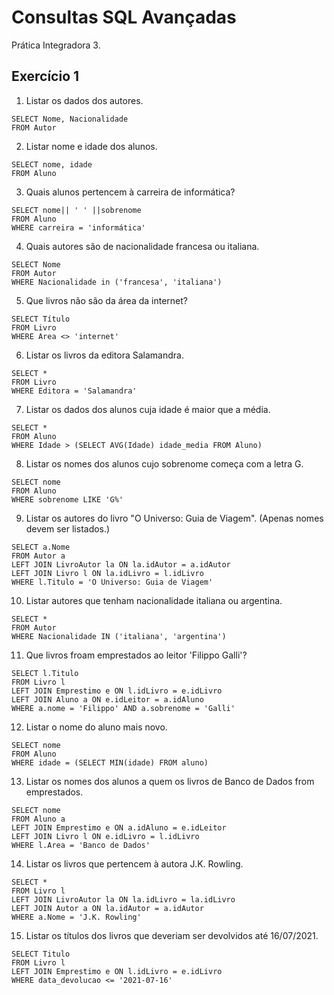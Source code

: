 # Consultas SQL Avançadas

Prática Integradora 3.


## Exercício 1

1. Listar os dados dos autores.
```
SELECT Nome, Nacionalidade
FROM Autor
```

2. Listar nome e idade dos alunos.

```
SELECT nome, idade
FROM Aluno
```

3. Quais alunos pertencem à carreira de informática?

```
SELECT nome|| ' ' ||sobrenome
FROM Aluno
WHERE carreira = 'informática'
```

4. Quais autores são de nacionalidade francesa ou italiana.

```
SELECT Nome
FROM Autor
WHERE Nacionalidade in ('francesa', 'italiana')
```

5. Que livros não são da área da internet?

```
SELECT Título
FROM Livro
WHERE Area <> 'internet'
```

6. Listar os livros da editora Salamandra.

```
SELECT *
FROM Livro
WHERE Editora = 'Salamandra'
```

7. Listar os dados dos alunos cuja idade é maior que a média.

```
SELECT *
FROM Aluno
WHERE Idade > (SELECT AVG(Idade) idade_media FROM Aluno)
```

8. Listar os nomes dos alunos cujo sobrenome começa com a letra G.

```
SELECT nome
FROM Aluno
WHERE sobrenome LIKE 'G%'
```

9. Listar os autores do livro "O Universo: Guia de Viagem". (Apenas nomes devem ser listados.)

```
SELECT a.Nome
FROM Autor a
LEFT JOIN LivroAutor la ON la.idAutor = a.idAutor
LEFT JOIN Livro l ON la.idLivro = l.idLivro
WHERE l.Titulo = 'O Universo: Guia de Viagem'
```

10. Listar autores  que tenham nacionalidade italiana ou argentina.

```
SELECT *
FROM Autor
WHERE Nacionalidade IN ('italiana', 'argentina')
```

11. Que livros froam emprestados ao leitor 'Filippo Galli'? 

```
SELECT l.Titulo
FROM Livro l
LEFT JOIN Emprestimo e ON l.idLivro = e.idLivro
LEFT JOIN Aluno a ON e.idLeitor = a.idAluno
WHERE a.nome = 'Filippo' AND a.sobrenome = 'Galli'
```

12. Listar o nome do aluno mais novo.

```
SELECT nome
FROM Aluno
WHERE idade = (SELECT MIN(idade) FROM aluno)
```

13. Listar os nomes dos alunos a quem os livros de Banco de Dados from emprestados.

```
SELECT nome
FROM Aluno a
LEFT JOIN Emprestimo e ON a.idAluno = e.idLeitor
LEFT JOIN Livro l ON e.idLivro = l.idLivro
WHERE l.Area = 'Banco de Dados'
```

14. Listar os livros que pertencem à autora J.K. Rowling.

```
SELECT *
FROM Livro l
LEFT JOIN LivroAutor la ON la.idLivro = la.idLivro
LEFT JOIN Autor a ON la.idAutor = a.idAutor
WHERE a.Nome = 'J.K. Rowling'
```

15. Listar os títulos dos livros que deveriam ser devolvidos até 16/07/2021.

```
SELECT Titulo
FROM Livro l
LEFT JOIN Emprestimo e ON l.idLivro = e.idLivro
WHERE data_devolucao <= '2021-07-16'
```

